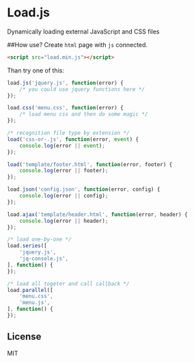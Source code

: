 # Load.js

Dynamically loading external JavaScript and CSS files 

##How use?
Create `html` page with `js` connected.

```html
<script src="load.min.js"></script>
```

Than try one of this:

```js
load.js('jquery.js', function(error) {
    /* you could use jquery functions here */
});

load.css('menu.css', function(error) {
    /* load menu css and then do some magic */
});

/* recognition file type by extension */
load('css-or-.js', function(error, event) {
    console.log(error || event);
});

load('template/footer.html', function(error, footer) {
    console.log(error || footer);
});

load.json('config.json', function(error, config) {
    console.log(error || config);
});

load.ajax('template/header.html', function(error, header) {
    console.log(error || header);
});

/* load one-by-one */
load.series([
    'jquery.js',
    'jq-console.js',
], function() {
});

/* load all togeter and call callback */
load.parallel([
    'menu.css',
    'menu.js',
], function() {
});
```

## License

MIT
